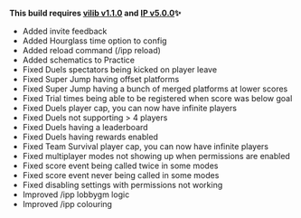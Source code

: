 **This build requires [vilib v1.1.0](https://github.com/Efnilite/vilib/releases/latest) and [IP v5.0.0](https://github.com/Efnilite/Walk-in-the-Park/releases/tag/v5.0.0)✨**

- Added invite feedback
- Added Hourglass time option to config
- Added reload command (/ipp reload)
- Added schematics to Practice
- Fixed Duels spectators being kicked on player leave
- Fixed Super Jump having offset platforms
- Fixed Super Jump having a bunch of merged platforms at lower scores
- Fixed Trial times being able to be registered when score was below goal
- Fixed Duels player cap, you can now have infinite players
- Fixed Duels not supporting > 4 players
- Fixed Duels having a leaderboard
- Fixed Duels having rewards enabled
- Fixed Team Survival player cap, you can now have infinite players
- Fixed multiplayer modes not showing up when permissions are enabled
- Fixed score event being called twice in some modes
- Fixed score event never being called in some modes
- Fixed disabling settings with permissions not working
- Improved /ipp lobbygm logic
- Improved /ipp colouring